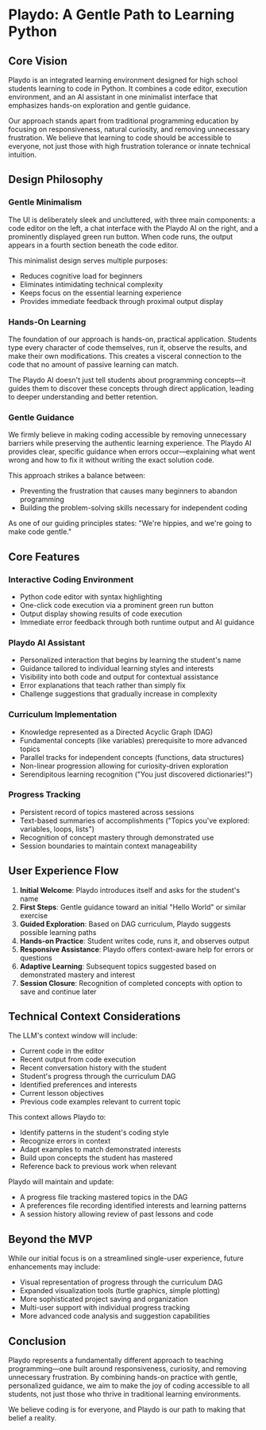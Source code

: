 # Playdo: A Gentle Path to Learning Python

## Core Vision

Playdo is an integrated learning environment designed for high school students learning to code in Python. It combines a code editor, execution environment, and an AI assistant in one minimalist interface that emphasizes hands-on exploration and gentle guidance.

Our approach stands apart from traditional programming education by focusing on responsiveness, natural curiosity, and removing unnecessary frustration. We believe that learning to code should be accessible to everyone, not just those with high frustration tolerance or innate technical intuition.

## Design Philosophy

### Gentle Minimalism

The UI is deliberately sleek and uncluttered, with three main components: a code editor on the left, a chat interface with the Playdo AI on the right, and a prominently displayed green run button. When code runs, the output appears in a fourth section beneath the code editor.

This minimalist design serves multiple purposes:
- Reduces cognitive load for beginners
- Eliminates intimidating technical complexity
- Keeps focus on the essential learning experience
- Provides immediate feedback through proximal output display

### Hands-On Learning

The foundation of our approach is hands-on, practical application. Students type every character of code themselves, run it, observe the results, and make their own modifications. This creates a visceral connection to the code that no amount of passive learning can match.

The Playdo AI doesn't just tell students about programming concepts—it guides them to discover these concepts through direct application, leading to deeper understanding and better retention.

### Gentle Guidance

We firmly believe in making coding accessible by removing unnecessary barriers while preserving the authentic learning experience. The Playdo AI provides clear, specific guidance when errors occur—explaining what went wrong and how to fix it without writing the exact solution code.

This approach strikes a balance between:
- Preventing the frustration that causes many beginners to abandon programming
- Building the problem-solving skills necessary for independent coding

As one of our guiding principles states: "We're hippies, and we're going to make code gentle."

## Core Features

### Interactive Coding Environment

- Python code editor with syntax highlighting
- One-click code execution via a prominent green run button
- Output display showing results of code execution
- Immediate error feedback through both runtime output and AI guidance

### Playdo AI Assistant

- Personalized interaction that begins by learning the student's name
- Guidance tailored to individual learning styles and interests
- Visibility into both code and output for contextual assistance
- Error explanations that teach rather than simply fix
- Challenge suggestions that gradually increase in complexity

### Curriculum Implementation

- Knowledge represented as a Directed Acyclic Graph (DAG)
- Fundamental concepts (like variables) prerequisite to more advanced topics
- Parallel tracks for independent concepts (functions, data structures)
- Non-linear progression allowing for curiosity-driven exploration
- Serendipitous learning recognition ("You just discovered dictionaries!")

### Progress Tracking

- Persistent record of topics mastered across sessions
- Text-based summaries of accomplishments ("Topics you've explored: variables, loops, lists")
- Recognition of concept mastery through demonstrated use
- Session boundaries to maintain context manageability

## User Experience Flow

1. **Initial Welcome**: Playdo introduces itself and asks for the student's name
2. **First Steps**: Gentle guidance toward an initial "Hello World" or similar exercise
3. **Guided Exploration**: Based on DAG curriculum, Playdo suggests possible learning paths
4. **Hands-on Practice**: Student writes code, runs it, and observes output
5. **Responsive Assistance**: Playdo offers context-aware help for errors or questions
6. **Adaptive Learning**: Subsequent topics suggested based on demonstrated mastery and interest
7. **Session Closure**: Recognition of completed concepts with option to save and continue later

## Technical Context Considerations

The LLM's context window will include:
- Current code in the editor
- Recent output from code execution
- Recent conversation history with the student
- Student's progress through the curriculum DAG
- Identified preferences and interests
- Current lesson objectives
- Previous code examples relevant to current topic

This context allows Playdo to:
- Identify patterns in the student's coding style
- Recognize errors in context
- Adapt examples to match demonstrated interests
- Build upon concepts the student has mastered
- Reference back to previous work when relevant

Playdo will maintain and update:
- A progress file tracking mastered topics in the DAG
- A preferences file recording identified interests and learning patterns
- A session history allowing review of past lessons and code

## Beyond the MVP

While our initial focus is on a streamlined single-user experience, future enhancements may include:
- Visual representation of progress through the curriculum DAG
- Expanded visualization tools (turtle graphics, simple plotting)
- More sophisticated project saving and organization
- Multi-user support with individual progress tracking
- More advanced code analysis and suggestion capabilities

## Conclusion

Playdo represents a fundamentally different approach to teaching programming—one built around responsiveness, curiosity, and removing unnecessary frustration. By combining hands-on practice with gentle, personalized guidance, we aim to make the joy of coding accessible to all students, not just those who thrive in traditional learning environments.

We believe coding is for everyone, and Playdo is our path to making that belief a reality.

